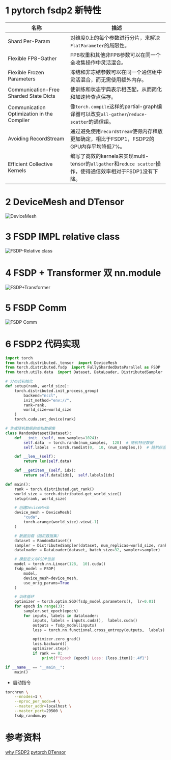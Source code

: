 # 1 pytorch fsdp2 新特性
| 名称                              | 描述                                                                                                                                                                                                 |
|-----------------------------------|-----------------------------------------------------------------------------------------------------------------------------------------------------------------------------------------------------|
| Shard Per-Param                   | 对维度0上的每个参数进行分片，来解决`FlatParameter`的局限性。                                                                                                                                         |
| Flexible FP8-Gather               | FP8权重和其他非FP8参数可以在同一个全收集操作中灵活混合。                                                                                                                                             |
| Flexible Frozen Parameters        | 冻结和非冻结参数可以在同一个通信组中灵活混合，而无需使用额外内存。                                                                                                                                   |
| Communication-Free Sharded State Dicts | 使训练和状态字典表示相匹配，从而简化和加速检查点保存。                                                                                                                                               |
| Communication Optimization in the Compiler | 像`torch.compile`这样的partial-graph编译器可以改变`all-gather`/`reduce-scatter`的通信组。                                                                                                           |
| Avoiding RecordStream             | 通过避免使用`recordStream`使得内存释放更加确定，相比于FSDP1，FSDP2的GPU内存平均降低7%。                                                                                                             |
| Efficient Collective Kernels      | 编写了高效的kernels来实现multi-tensor的`allgather`和`reduce scatter`操作，使得通信效率相对于FSDP1没有下降。                                                                                          |

# 2 DeviceMesh and DTensor

![DeviceMesh](./images/DeviceMesh-DTensor.png)


# 3 FSDP IMPL relative class

![FSDP-Relative class](./images/FSDP-Class.png)

# 4 FSDP + Transformer 双 nn.module

![FSDP+Transformer](./images/FSDP-Transformer.png)

# 5 FSDP Comm

![FSDP Comm](./images/FSDP-Comm.png)


# 6 FSDP2 代码实现

```python
import torch
from torch.distributed._tensor  import DeviceMesh
from torch.distributed.fsdp  import FullyShardedDataParallel as FSDP
from torch.utils.data  import Dataset, DataLoader, DistributedSampler

# 分布式初始化
def setup(rank, world_size):
    torch.distributed.init_process_group(
        backend="nccl",
        init_method="env://",
        rank=rank,
        world_size=world_size
    )
    torch.cuda.set_device(rank)

# 生成随机数据的虚拟数据集
class RandomDataset(Dataset):
    def __init__(self, num_samples=1024):
        self.data  = torch.randn(num_samples,  128)  # 随机特征数据
        self.labels  = torch.randint(0,  10, (num_samples,))  # 随机标签

    def __len__(self):
        return len(self.data)

    def __getitem__(self, idx):
        return self.data[idx],  self.labels[idx]

def main():
    rank = torch.distributed.get_rank()
    world_size = torch.distributed.get_world_size()
    setup(rank, world_size)

    # 创建DeviceMesh
    device_mesh = DeviceMesh(
        "cuda",
        torch.arange(world_size).view(-1)
    )

    # 数据加载（随机数据集）
    dataset = RandomDataset()
    sampler = DistributedSampler(dataset, num_replicas=world_size, rank=rank)
    dataloader = DataLoader(dataset, batch_size=32, sampler=sampler)

    # 模型定义与FSDP包装
    model = torch.nn.Linear(128,  10).cuda()
    fsdp_model = FSDP(
        model,
        device_mesh=device_mesh,
        use_orig_params=True
    )

    # 训练循环
    optimizer = torch.optim.SGD(fsdp_model.parameters(),  lr=0.01)
    for epoch in range(3):
        sampler.set_epoch(epoch)
        for inputs, labels in dataloader:
            inputs, labels = inputs.cuda(),  labels.cuda()
            outputs = fsdp_model(inputs)
            loss = torch.nn.functional.cross_entropy(outputs,  labels)

            optimizer.zero_grad()
            loss.backward()
            optimizer.step()
            if rank == 0:
                print(f"Epoch {epoch} Loss: {loss.item():.4f}")

if __name__ == "__main__":
    main()

```
- 启动指令

```bash
torchrun \
    --nnodes=1 \
    --nproc_per_node=4 \
    --master_addr=localhost \
    --master_port=29500 \
    fsdp_random.py
```

# 参考资料
[why FSDP2](https://github.com/pytorch/torchtitan/blob/main/docs/fsdp.md)
[pytorch DTensor](https://github.com/pytorch/pytorch/blob/main/torch/distributed/tensor/README.md)

